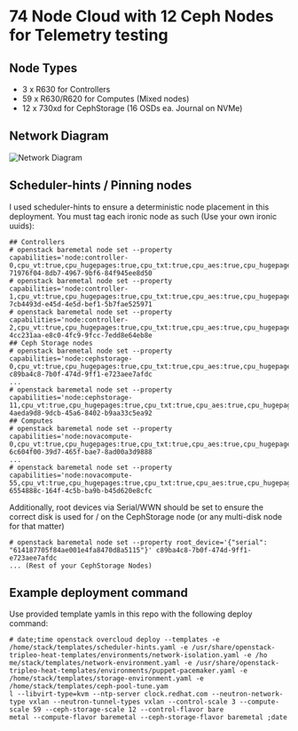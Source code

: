 # 74 Node Cloud with 12 Ceph Nodes for Telemetry testing

## Node Types
* 3 x R630 for Controllers
* 59 x R630/R620 for Computes (Mixed nodes)
* 12 x 730xd for CephStorage (16 OSDs ea. Journal on NVMe)

## Network Diagram
![Network Diagram](network-diagram.png)

## Scheduler-hints / Pinning nodes

I used scheduler-hints to ensure a deterministic node placement in this deployment.  You must tag each ironic node as such (Use your own ironic uuids):

```
## Controllers
# openstack baremetal node set --property capabilities='node:controller-0,cpu_vt:true,cpu_hugepages:true,cpu_txt:true,cpu_aes:true,cpu_hugepages_1g:true' 71976f04-8db7-4967-9bf6-84f945ee8d50
# openstack baremetal node set --property capabilities='node:controller-1,cpu_vt:true,cpu_hugepages:true,cpu_txt:true,cpu_aes:true,cpu_hugepages_1g:true' 7cb4493d-e45d-4e5d-bef1-5b7fae525971
# openstack baremetal node set --property capabilities='node:controller-2,cpu_vt:true,cpu_hugepages:true,cpu_txt:true,cpu_aes:true,cpu_hugepages_1g:true' 4cc231aa-e8c0-4fc9-9fcc-7edd8e64eb8e
## Ceph Storage nodes
# openstack baremetal node set --property capabilities='node:cephstorage-0,cpu_vt:true,cpu_hugepages:true,cpu_txt:true,cpu_aes:true,cpu_hugepages_1g:true' c89ba4c8-7b0f-474d-9ff1-e723aee7afdc
...
# openstack baremetal node set --property capabilities='node:cephstorage-11,cpu_vt:true,cpu_hugepages:true,cpu_txt:true,cpu_aes:true,cpu_hugepages_1g:true' 4aeda9d8-9dcb-45a6-8402-b9aa33c5ea92
## Computes
# openstack baremetal node set --property capabilities='node:novacompute-0,cpu_vt:true,cpu_hugepages:true,cpu_txt:true,cpu_aes:true,cpu_hugepages_1g:true' 6c604f00-39d7-465f-bae7-8ad00a3d9888
...
# openstack baremetal node set --property capabilities='node:novacompute-55,cpu_vt:true,cpu_hugepages:true,cpu_txt:true,cpu_aes:true,cpu_hugepages_1g:true' 6554888c-164f-4c5b-ba9b-b45d620e8cfc
```

Additionally, root devices via Serial/WWN should be set to ensure the correct disk is used for / on the CephStorage node (or any multi-disk node for that matter)

```
# openstack baremetal node set --property root_device='{"serial": "614187705f84ae001e4fa8470d8a5115"}' c89ba4c8-7b0f-474d-9ff1-e723aee7afdc
... (Rest of your CephStorage Nodes)
```

## Example deployment command

Use provided template yamls in this repo with the following deploy command:

```
# date;time openstack overcloud deploy --templates -e /home/stack/templates/scheduler-hints.yaml -e /usr/share/openstack-tripleo-heat-templates/environments/network-isolation.yaml -e /ho
me/stack/templates/network-environment.yaml -e /usr/share/openstack-tripleo-heat-templates/environments/puppet-pacemaker.yaml -e /home/stack/templates/storage-environment.yaml -e /home/stack/templates/ceph-pool-tune.yam
l --libvirt-type=kvm --ntp-server clock.redhat.com --neutron-network-type vxlan --neutron-tunnel-types vxlan --control-scale 3 --compute-scale 59 --ceph-storage-scale 12 --control-flavor bare
metal --compute-flavor baremetal --ceph-storage-flavor baremetal ;date
```
